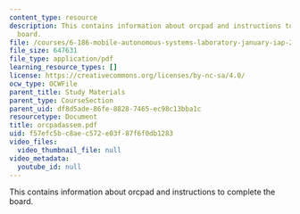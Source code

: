 ```yaml
---
content_type: resource
description: This contains information about orcpad and instructions to complete the
  board.
file: /courses/6-186-mobile-autonomous-systems-laboratory-january-iap-2005/f57efc5bc8aec572e03f87f6f0db1283_orcpadassem.pdf
file_size: 647631
file_type: application/pdf
learning_resource_types: []
license: https://creativecommons.org/licenses/by-nc-sa/4.0/
ocw_type: OCWFile
parent_title: Study Materials
parent_type: CourseSection
parent_uid: df8d5ade-86fe-8828-7465-ec98c13bba1c
resourcetype: Document
title: orcpadassem.pdf
uid: f57efc5b-c8ae-c572-e03f-87f6f0db1283
video_files:
  video_thumbnail_file: null
video_metadata:
  youtube_id: null
---
```

This contains information about orcpad and instructions to complete the board.